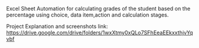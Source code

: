 Excel Sheet Automation for calculating grades of the student based on the percentage using choice, data item,action and calculation stages.

Project Explanation and screenshots link: 
https://drive.google.com/drive/folders/1wxXtmy0xQLo7SFhEeaEEkxxthjvYqvbf
